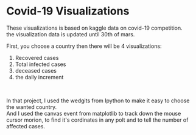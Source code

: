 # Covid-19 Visualizations
These visualizations is based on kaggle data on covid-19 competition.<br>
the visualization data is updated until 30th of mars.<br>

First, you choose a country then there will be 4 visualizations:
1. Recovered cases
2. Total infected cases
3. deceased cases
4. the daily increment 

<br>

In that project, I used the wedgits from Ipython to make it easy to choose the wanted country.<br>
And I used the canvas event from matplotlib to track down the mouse cursor morion, to find it's cordinates in any polt and to tell the number of affected cases.

